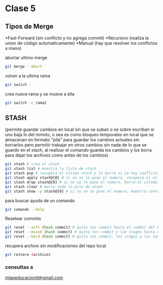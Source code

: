 # Clase 5

## Tipos de Merge

*Fast-Forward (sin conflicto y no agrega commit)
*Recursivo (realiza la union de código automaticamente)
*Manual (hay que resolver los conflictos a mano)

abortar ultimo merge

```sh
git merge --abort
```


volver a la ultima rama

```sh
git switch -
```

crea nueva rama y se mueve a ella

```sh
git switch -c rama2
```

## STASH
(permite guardar cambios en local sin que se suban o se sobre escriban si uno baja lo del remoto, o sea es como bloques temporales en local que se almacenan en formato "pila" para guardar los cambios actuales sin borrarlos pero permitir trabajar en otros cambios sin nada de lo que se guardo en el stach, al realizar el comando guarda los cambios y los borra para dejar los archivos como antes de los cambios)

```sh
git stash # crea el stach
git stash list # muestra la lista de stach
git stash pop # recupera el ultimo stach y lo borra si no hay conflicto
git stash apply stash@{0} # si no se le pone el numero, recupera el ultimo, si no, recupera el que se le indica por el numero sacado con list
git stash drop stash@{0} # si no se le pone el numero, borra el ultimo, si no, borra el que se le indica por el numero sacado con list
git stash clear # borra toda la pila de stash
git stash show -p stash@{0} # si no se le pone el numero, muestra contenido del ultimo, si no, muestra el que se le indica por el numero sacado con list
```

para buscar ayuda de un comando

```sh
git comando --help
```

Resetear commits

```sh
git reset --soft (hash commit) # quita los commit hasta el commit del hash pero deja los cambios en stage
git reset --mixed (hash commit) # quita los commit y los stages hasta el commit del hash pero deja los cambios en la carpeta local
git reset --hard (hash commit) # quita los commit, los stages y los cambios de los archivos en local
```

recupera archivo sin modificaciones del repo local

```sh
git restore (archivo) 
```

### consultas a
mlapeducacionit@gmail.com